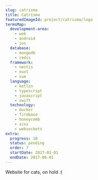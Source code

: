 ```yaml
---
slug: catrisma
title: Catrisma
featuredImageId: project/catrisma/logo
termsMap:
  development-area:
    - web
    - android
    - ios
  database:
    - mongodb
    - redis
  framework:
    - nestjs
    - nuxt
    - vue
  language:
    - kotlin
    - typescript
    - javascript
    - swift
  technology:
    - docker
    - firebase
    - honeycomb
    - scss
    - websockets
extra:
  progress: 10
  status: pending
  order: 7
  startDate: 2017-01-01
  endDate: 2017-06-01
---
```


Website for cats, on hold :(